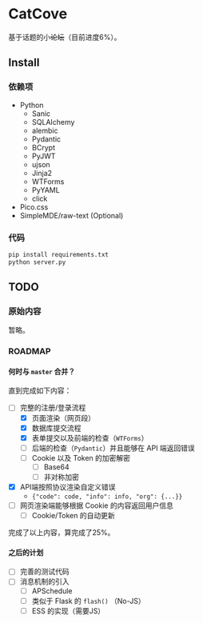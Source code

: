 # CatCove

基于话题的小~~论坛~~（目前进度6%）。

## Install

### 依赖项

- Python
  - Sanic
  - SQLAlchemy
  - alembic
  - Pydantic
  - BCrypt
  - PyJWT
  - ujson
  - Jinja2
  - WTForms
  - PyYAML
  - click
- Pico.css
- SimpleMDE/raw-text (Optional)

### 代码

```bash
pip install requirements.txt
python server.py
```

## TODO

### 原始内容

暂略。

### ROADMAP

#### 何时与 `master` 合并？

直到完成如下内容：

- [ ] 完整的注册/登录流程
  - [x] 页面渲染（网页段）
  - [x] 数据库提交流程
  - [x] 表单提交以及前端的检查（`WTForms`）
  - [ ] 后端的检查（`Pydantic`）并且能够在 API 端返回错误
  - [ ] Cookie 以及 Token 的加密解密
    - [ ] Base64
    - [ ] 非对称加密
- [x] API端按照协议渲染自定义错误
  - `{"code": code, "info": info, "org": {...}}`
- [ ] 网页渲染端能够根据 Cookie 的内容返回用户信息
  - [ ] Cookie/Token 的自动更新

完成了以上内容，算完成了25%。

#### 之后的计划

- [ ] 完善的测试代码
- [ ] 消息机制的引入
  - [ ] APSchedule
  - [ ] 类似于 Flask 的 `flash()` （No-JS）
  - [ ] ESS 的实现（需要JS）
